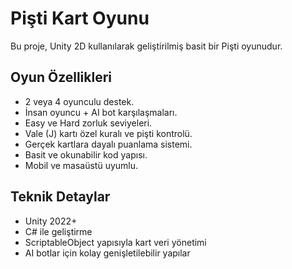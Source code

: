 # Pişti Kart Oyunu

Bu proje, Unity 2D kullanılarak geliştirilmiş basit bir Pişti oyunudur.

## Oyun Özellikleri

- 2 veya 4 oyunculu destek.
- İnsan oyuncu + AI bot karşılaşmaları.
- Easy ve Hard zorluk seviyeleri.
- Vale (J) kartı özel kuralı ve pişti kontrolü.
- Gerçek kartlara dayalı puanlama sistemi.
- Basit ve okunabilir kod yapısı.
- Mobil ve masaüstü uyumlu.

## Teknik Detaylar

- Unity 2022+
- C# ile geliştirme
- ScriptableObject yapısıyla kart veri yönetimi
- AI botlar için kolay genişletilebilir yapılar
